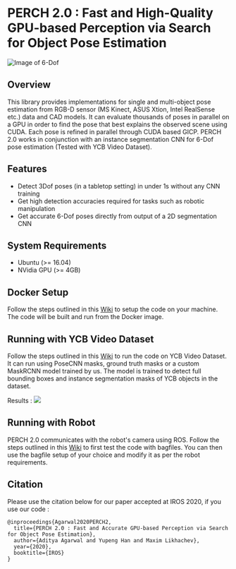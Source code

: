 # PERCH 2.0 : Fast and High-Quality GPU-based Perception via Search for Object Pose Estimation

![Image of 6-Dof](images/6dof_flow.png)

Overview
--------
This library provides implementations for single and multi-object pose estimation from RGB-D sensor (MS Kinect, ASUS Xtion, Intel RealSense etc.) data and CAD models. It can evaluate thousands of poses in parallel on a GPU in order to find the pose that best explains the observed scene using CUDA. Each pose is refined in parallel through CUDA based GICP. PERCH 2.0 works in conjunction with an instance segmentation CNN for 6-Dof pose estimation (Tested with YCB Video Dataset).

Features
------------
* Detect 3Dof poses (in a tabletop setting) in under 1s without any CNN training
* Get high detection accuracies required for tasks such as robotic manipulation 
* Get accurate 6-Dof poses directly from output of a 2D segmentation CNN

System Requirements
------------
- Ubuntu (>= 16.04) 
- NVidia GPU (>= 4GB)

Docker Setup
------------
Follow the steps outlined in this [Wiki](https://github.com/SBPL-Cruz/perception/wiki/Running-With-Docker#using-docker-image) to setup the code on your machine. The code will be built and run from the Docker image.

Running with YCB Video Dataset
-----------------------
Follow the steps outlined in this [Wiki](https://github.com/SBPL-Cruz/perception/wiki/Running-With-Docker#running-6-dof--ycb_video_dataset) to run the code on YCB Video Dataset. It can run using PoseCNN masks, ground truth masks or a custom MaskRCNN model trained by us. The model is trained to detect full bounding boxes and instance segmentation masks of YCB objects in the dataset.

Results : 
![](https://cdn.mathpix.com/snip/images/oUibumUIATzIIYEr81i_wcgp7rs0HyF109AcUCspE3Q.original.fullsize.png)

Running with Robot
------------------
PERCH 2.0 communicates with the robot's camera using ROS. Follow the steps outlined in this [Wiki](https://github.com/SBPL-Cruz/perception/wiki/Running-on-Robot) to first test the code with bagfiles. You can then use the bagfile setup of your choice and modify it as per the robot requirements.

Citation
----
Please use the citation below for our paper accepted at IROS 2020, if you use our code :
```
@inproceedings{Agarwal2020PERCH2,
  title={PERCH 2.0 : Fast and Accurate GPU-based Perception via Search for Object Pose Estimation},
  author={Aditya Agarwal and Yupeng Han and Maxim Likhachev},
  year={2020},
  booktitle={IROS}
}
```
